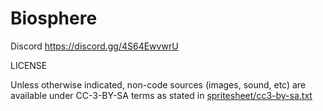 # Biosphere
Discord https://discord.gg/4S64EwvwrU

LICENSE

Unless otherwise indicated, non-code sources (images, sound, etc) are available under CC-3-BY-SA terms as stated in [spritesheet/cc3-by-sa.txt](https://github.com/wiland2/biosphere/blob/main/spritesheet/cc3-by-sa.txt)

